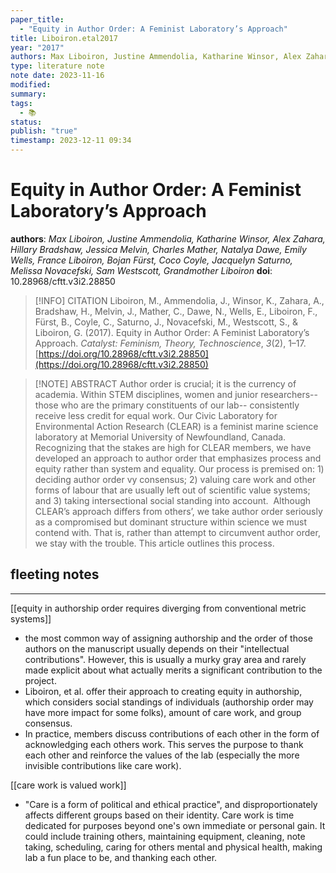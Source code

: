 ```yaml
---
paper_title:
  - "Equity in Author Order: A Feminist Laboratory’s Approach"
title: Liboiron.etal2017
year: "2017"
authors: Max Liboiron, Justine Ammendolia, Katharine Winsor, Alex Zahara, Hillary Bradshaw, Jessica Melvin, Charles Mather, Natalya Dawe, Emily Wells, France Liboiron, Bojan Fürst, Coco Coyle, Jacquelyn Saturno, Melissa Novacefski, Sam Westscott, Grandmother Liboiron
type: literature note
note date: 2023-11-16
modified: 
summary: 
tags:
  - 📚
status: 
publish: "true"
timestamp: 2023-12-11 09:34
---
```


# Equity in Author Order: A Feminist Laboratory’s Approach
**authors**: *Max Liboiron, Justine Ammendolia, Katharine Winsor, Alex Zahara, Hillary Bradshaw, Jessica Melvin, Charles Mather, Natalya Dawe, Emily Wells, France Liboiron, Bojan Fürst, Coco Coyle, Jacquelyn Saturno, Melissa Novacefski, Sam Westscott, Grandmother Liboiron*
**doi**: 10.28968/cftt.v3i2.28850

> [!INFO] CITATION
> Liboiron, M., Ammendolia, J., Winsor, K., Zahara, A., Bradshaw, H., Melvin, J., Mather, C., Dawe, N., Wells, E., Liboiron, F., Fürst, B., Coyle, C., Saturno, J., Novacefski, M., Westscott, S., & Liboiron, G. (2017). Equity in Author Order: A Feminist Laboratory’s Approach. _Catalyst: Feminism, Theory, Technoscience_, _3_(2), 1–17. [https://doi.org/10.28968/cftt.v3i2.28850](https://doi.org/10.28968/cftt.v3i2.28850)

> [!NOTE] ABSTRACT
>Author order is crucial; it is the currency of academia. Within STEM disciplines, women and junior researchers--those who are the primary constituents of our lab-- consistently receive less credit for equal work. Our Civic Laboratory for Environmental Action Research (CLEAR) is a feminist marine science laboratory at Memorial University of Newfoundland, Canada. Recognizing that the stakes are high for CLEAR members, we have developed an approach to author order that emphasizes process and equity rather than system and equality. Our process is premised on: 1) deciding author order vy consensus; 2) valuing care work and other forms of labour that are usually left out of scientific value systems; and 3) taking intersectional social standing into account.  Although CLEAR’s approach differs from others’, we take author order seriously as a compromised but dominant structure within science we must contend with. That is, rather than attempt to circumvent author order, we stay with the trouble. This article outlines this process. 

## fleeting notes
---

[[equity in authorship order requires diverging from conventional metric systems]]
- the most common way of assigning authorship and the order of those authors on the manuscript usually depends on their "intellectual contributions". However, this is usually a murky gray area and rarely made explicit about what actually merits a significant contribution to the project. 
- Liboiron, et al. offer their approach to creating equity in authorship, which considers social standings of individuals (authorship order may have more impact for some folks), amount of care work, and group consensus. 
- In practice, members discuss contributions of each other in the form of acknowledging each others work. This serves the purpose to thank each other and reinforce the values of the lab (especially the more invisible contributions like care work). 

[[care work is valued work]]
- "Care is a form of political and ethical practice", and disproportionately affects different groups based on their identity. Care work is time dedicated for purposes beyond one's own immediate or personal gain. It could include training others,  maintaining equipment, cleaning, note taking, scheduling, caring for others mental and physical health, making lab a fun place to be, and thanking each other.